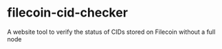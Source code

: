 # filecoin-cid-checker
A website tool to verify the status of CIDs stored on Filecoin without a full node
